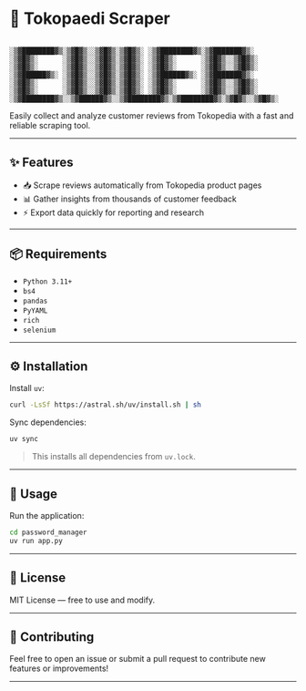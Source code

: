 # 🦉 Tokopaedi Scraper

```

░▒▓████████▓▒░▒▓█▓▒░░▒▓█▓▒░▒▓█▓▒░ ░▒▓████████▓▒░▒▓███████▓▒░
░▒▓█▓▒░      ░▒▓█▓▒░░▒▓█▓▒░▒▓█▓▒░ ░▒▓█▓▒░      ░▒▓█▓▒░░▒▓█▓▒░
░▒▓█▓▒░      ░▒▓█▓▒░░▒▓█▓▒░▒▓█▓▒░ ░▒▓█▓▒░      ░▒▓█▓▒░░▒▓█▓▒░
░▒▓██████▓▒░ ░▒▓█▓▒░░▒▓█▓▒░▒▓█▓▒░ ░▒▓██████▓▒░ ░▒▓███████▓▒░
░▒▓█▓▒░      ░▒▓█▓▒░░▒▓█▓▒░▒▓█▓▒░ ░▒▓█▓▒░      ░▒▓█▓▒░░▒▓█▓▒░
░▒▓█▓▒░      ░▒▓█▓▒░░▒▓█▓▒░▒▓█▓▒░ ░▒▓█▓▒░      ░▒▓█▓▒░░▒▓█▓▒░
░▒▓████████▓▒░░▒▓██████▓▒░░▒▓████████▓▒░▒▓████████▓▒░▒▓█▓▒░░▒▓█▓▒░

```

Easily collect and analyze customer reviews from Tokopedia with a fast and reliable scraping tool.

---

## ✨ Features

- 📥 Scrape reviews automatically from Tokopedia product pages
- 📊 Gather insights from thousands of customer feedback
- ⚡ Export data quickly for reporting and research

---

## 📦 Requirements

- `Python 3.11+`
- `bs4`
- `pandas`
- `PyYAML`
- `rich`
- `selenium`

---

## ⚙️ Installation

Install `uv`:

```bash
curl -LsSf https://astral.sh/uv/install.sh | sh
```

Sync dependencies:

```bash
uv sync
```

> This installs all dependencies from `uv.lock`.

---

## 🚀 Usage

Run the application:

```bash
cd password_manager
uv run app.py
```

---

## 📝 License

MIT License — free to use and modify.

---

## 🤝 Contributing

Feel free to open an issue or submit a pull request to contribute new features or improvements!

---
